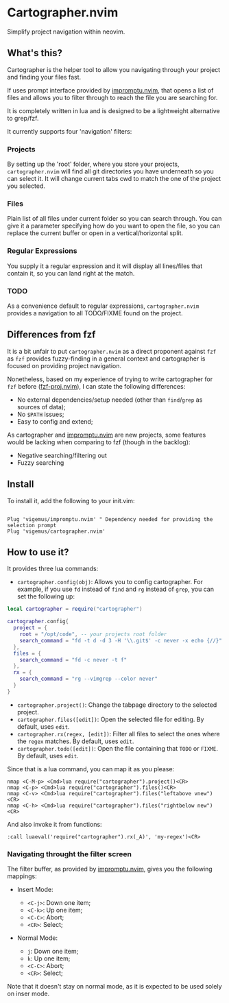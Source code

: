 # Cartographer.nvim

Simplify project navigation within neovim.

## What's this?

Cartographer is the helper tool to allow you navigating through your project and finding your files fast.

If uses prompt interface provided by [impromptu.nvim](https://github.com/Vigemus/impromptu.nvim),
that opens a list of files and allows you to filter through to reach the file you are searching for.

It is completely written in lua and is designed to be a lightweight alternative to grep/fzf.

It currently supports four 'navigation' filters:

### Projects

By setting up the 'root' folder, where you store your projects, `cartographer.nvim` will find all git
directories you have underneath so you can select it. It will change current tabs cwd to match the one
of the project you selected.

### Files

Plain list of all files under current folder so you can search through.
You can give it a parameter specifying how do you want to open the file,
so you can replace the current buffer or open in a vertical/horizontal split.

### Regular Expressions

You supply it a regular expression and it will display all lines/files that contain it, so you can land right at the match.

### TODO

As a convenience default to regular expressions, `cartographer.nvim` provides a navigation to all TODO/FIXME found on the project.

## Differences from fzf

It is a bit unfair to put `cartographer.nvim` as a direct proponent against `fzf` as `fzf` provides fuzzy-finding in a general context
and cartographer is focused on providing project navigation.

Nonetheless, based on my experience of trying to write cartographer for `fzf` before ([fzf-proj.nvim](https://github.com/Vigemus/fzf-proj.nvim)),
I can state the following differences:

* No external dependencies/setup needed (other than `find`/`grep` as sources of data);
* No `$PATH` issues;
* Easy to config and extend;

As cartographer and [impromptu.nvim](https://github.com/Vigemus/impromptu.nvim) are new projects, some features would be lacking when comparing to fzf (though in the backlog):

* Negative searching/filtering out
* Fuzzy searching

## Install

To install it, add the following to your init.vim:

```viml

Plug 'vigemus/impromptu.nvim' " Dependency needed for providing the selection prompt
Plug 'vigemus/cartographer.nvim'

```

## How to use it?

It provides three lua commands:

- `cartographer.config(obj)`: Allows you to config cartographer.
For example, if you use `fd` instead of `find` and `rg` instead of `grep`, you can set the following up:

```lua
local cartographer = require("cartographer")

cartographer.config{
  project = {
    root = "/opt/code", -- your projects root folder
    search_command = "fd -t d -d 3 -H '\\.git$' -c never -x echo {//}"
  },
  files = {
    search_command = "fd -c never -t f"
  },
  rx = {
    search_command = "rg --vimgrep --color never"
  }
}
```

- `cartographer.project()`: Change the tabpage directory to the selected project.
- `cartographer.files([edit])`: Open the selected file for editing. By default, uses `edit`.
- `cartographer.rx(regex, [edit])`: Filter all files to select the ones where the `regex` matches. By default, uses `edit`.
- `cartographer.todo([edit])`: Open the file containing that `TODO` or `FIXME`. By default, uses `edit`.

Since that is a lua command, you can map it as you please:

```viml
nmap <C-M-p> <Cmd>lua require("cartographer").project()<CR>
nmap <C-p> <Cmd>lua require("cartographer").files()<CR>
nmap <C-v> <Cmd>lua require("cartographer").files("leftabove vnew")<CR>
nmap <C-h> <Cmd>lua require("cartographer").files("rightbelow new")<CR>
```

And also invoke it from functions:

```viml
:call luaeval('require("cartographer").rx(_A)', 'my-regex')<CR>
```

### Navigating throught the filter screen

The filter buffer, as provided by [impromptu.nvim](https://github.com/Vigemus/impromptu.nvim), gives you the following mappings:

* Insert Mode:
  * `<C-j>`: Down one item;
  * `<C-k>`: Up one item;
  * `<C-C>`: Abort;
  * `<CR>`: Select;

* Normal Mode:
  * `j`: Down one item;
  * `k`: Up one item;
  * `<C-C>`: Abort;
  * `<CR>`: Select;

Note that it doesn't stay on normal mode, as it is expected to be used solely on inser mode.
